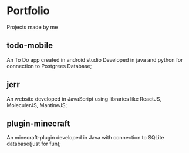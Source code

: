 # Portfolio
Projects made by me
## todo-mobile
An To Do app created in android studio
Developed in java and python for connection to Postgrees Database;
## jerr
An website developed in JavaScript using libraries like ReactJS, MoleculerJS, MantineJS;
## plugin-minecraft
An minecraft-plugin developed in Java with connection to SQLite database(just for fun);
